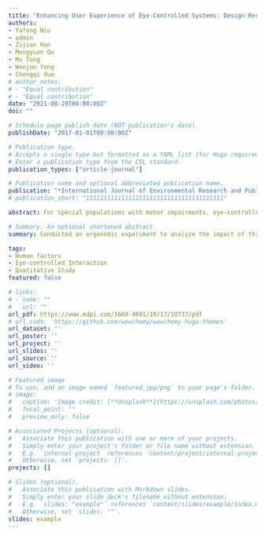 ```yaml
---
title: "Enhancing User Experience of Eye-Controlled Systems: Design Recommendations on the Optimal Size, Distance and Shape of Interactive Components from the Perspective of Peripheral Vision"
authors:
- Yafeng Niu
- admin
- Zijian Han
- Mengyuan Qu
- Mu Tong
- Wenjun Yang
- Chengqi Xue
# author_notes:
# - "Equal contribution"
# - "Equal contribution"
date: "2021-08-29T00:00:00Z"
doi: ""

# Schedule page publish date (NOT publication's date).
publishDate: "2017-01-01T00:00:00Z"

# Publication type.
# Accepts a single type but formatted as a YAML list (for Hugo requirements).
# Enter a publication type from the CSL standard.
publication_types: ["article-journal"]

# Publication name and optional abbreviated publication name.
publication: "*International Journal of Environmental Research and Public Health, 19*(17)"
# publication_short: "111111111111111111111111111111111111111"

abstract: For special populations with motor impairments, eye-controlled interaction may be the only way for them to communicate with the outside world. Because of the dominance of vision in the motor mechanism, eye-controlled interaction has high usability and important research value. During eye-controlled interaction, the visual channel needs to receive information from the graphical user interface (GUI) and transmit the user’s eye-controlled instructions, which overburdens the visual channel and reduces the efficiency of eye-controlled interaction. This study presents an ergonomic experiment to study how to design interactive GUI components in an eye-controlled user interface. The experiments were conducted based on the shape, size, and distance (from the object to the center of the screen) of the visual interactive components. The experiment comprised three parts:(1) the pre-experiment determined the evaluation index and selected the icon material; (2) the formal experiment was a three-factor within-subjects experiment, which included a search task using participants’ peripheral vision; and (3) after the experiment, subjective evaluations were conducted using a questionnaire. The results showed that the shape, size, and distance of the interactive object significantly affected the reaction time, and the size factor significantly affected the movement time of the eye-controlled interaction. Finally, combined with the results of the subjective evaluation, we concluded that the recommended sizes of the interactive components were 2.889°, 3.389°, and 3.889°, and the recommended distances were 5.966° and 8.609°. Additionally, designers should utilize components with simple concrete shapes as much as possible to improve user recognition efficiency. Our study provides enlightening recommendations on how to design components in eye-controlled interactive interfaces, and has great guiding significance for building design standards of the eye-controlled systems.

# Summary. An optional shortened abstract.
summary: Conducted an ergonomic experiment to analyze the impact of three factors:size, position, and metaphor of interaction elements in peripheral vision on the performance of gaze gestures.

tags:
- Human factors
- Eye-controlled Interaction
- Quatitative Study
featured: false

# links:
# - name: ""
#   url: ""
url_pdf: https://www.mdpi.com/1660-4601/19/17/10737/pdf
# url_code: 'https://github.com/wowchemy/wowchemy-hugo-themes'
url_dataset: ''
url_poster: ''
url_project: ''
url_slides: ''
url_source: ''
url_video: ''

# Featured image
# To use, add an image named `featured.jpg/png` to your page's folder. 
# image:
#   caption: 'Image credit: [**Unsplash**](https://unsplash.com/photos/jdD8gXaTZsc)'
#   focal_point: ""
#   preview_only: false

# Associated Projects (optional).
#   Associate this publication with one or more of your projects.
#   Simply enter your project's folder or file name without extension.
#   E.g. `internal-project` references `content/project/internal-project/index.md`.
#   Otherwise, set `projects: []`.
projects: []

# Slides (optional).
#   Associate this publication with Markdown slides.
#   Simply enter your slide deck's filename without extension.
#   E.g. `slides: "example"` references `content/slides/example/index.md`.
#   Otherwise, set `slides: ""`.
slides: example
---
```


<!-- {{% callout note %}}
Click the *Cite* button above to demo the feature to enable visitors to import publication metadata into their reference management software.
{{% /callout %}}

{{% callout note %}}
Create your slides in Markdown - click the *Slides* button to check out the example.
{{% /callout %}}

Add the publication's **full text** or **supplementary notes** here. You can use rich formatting such as including [code, math, and images](https://wowchemy.com/docs/content/writing-markdown-latex/). -->